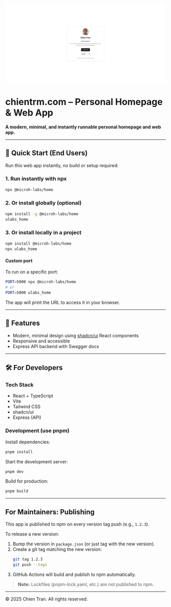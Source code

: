 <p align="center">
   <img src="screenshots/image.png" alt="chientrm.com screenshot" width="700" />
</p>

# chientrm.com – Personal Homepage & Web App

**A modern, minimal, and instantly runnable personal homepage and web app.**

---

## 🚀 Quick Start (End Users)

Run this web app instantly, no build or setup required:

### 1. Run instantly with npx

```bash
npx @microh-labs/home
```

### 2. Or install globally (optional)

```bash
npm install -g @microh-labs/home
ulabs_home
```

### 3. Or install locally in a project

```bash
npm install @microh-labs/home
npx ulabs_home
```

#### Custom port

To run on a specific port:

```bash
PORT=5000 npx @microh-labs/home
# or
PORT=5000 ulabs_home
```

The app will print the URL to access it in your browser.

---

## 🌟 Features

- Modern, minimal design using [shadcn/ui](https://ui.shadcn.com/) React components
- Responsive and accessible
- Express API backend with Swagger docs

---

## 🛠️ For Developers

### Tech Stack

- React + TypeScript
- Vite
- Tailwind CSS
- shadcn/ui
- Express (API)

### Development (use pnpm)

Install dependencies:

```bash
pnpm install
```

Start the development server:

```bash
pnpm dev
```

Build for production:

```bash
pnpm build
```

---

## For Maintainers: Publishing

This app is published to npm on every version tag push (e.g., `1.2.3`).

To release a new version:

1. Bump the version in `package.json` (or just tag with the new version).
2. Create a git tag matching the new version:
   ```bash
   git tag 1.2.3
   git push --tags
   ```
3. GitHub Actions will build and publish to npm automatically.

> **Note:** Lockfiles (pnpm-lock.yaml, etc.) are not published to npm.

---

© 2025 Chien Tran. All rights reserved.
